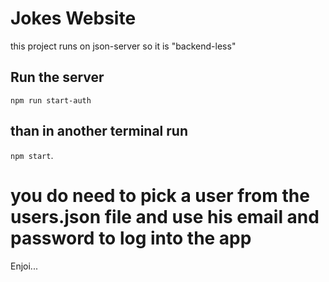 # Jokes Website
this project runs on json-server so it is "backend-less"


## Run the server

```npm run start-auth ```

## than in another terminal run 

```npm start```.
# you do need to pick a user from the users.json file and use his email and password to log into the app 


Enjoi...
